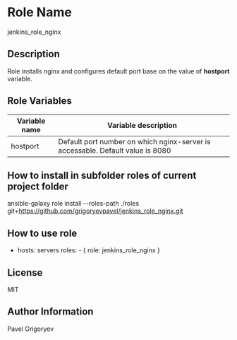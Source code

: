 Role Name
=========

jenkins_role_nginx

Description
------------

Role installs nginx and configures default port base on the value of **hostport** variable. 

Role Variables
--------------

| Variable name | Variable description |
|---------------|----------------------| 
| hostport        | Default port number on which nginx-server is accessable. Default value is 8080 |
 
How to install in subfolder **roles** of current project folder
---------------

ansible-galaxy role install --roles-path ./roles git+https://github.com/grigoryevpavel/jenkins_role_nginx.git

How to use role
----------------

  - hosts: servers
    roles:
        - { role: jenkins_role_nginx }

License
-------

MIT

Author Information
------------------

Pavel Grigoryev

